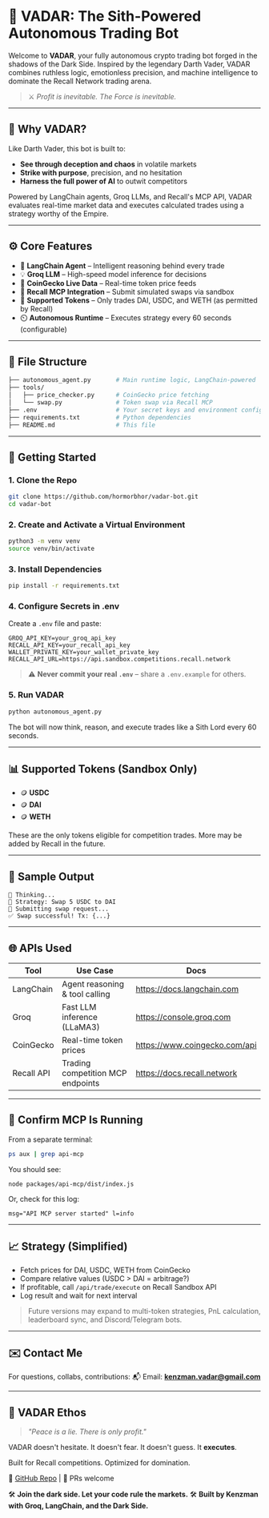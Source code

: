 # 🧠 VADAR: The Sith-Powered Autonomous Trading Bot

Welcome to **VADAR**, your fully autonomous crypto trading bot forged in the shadows of the Dark Side. Inspired by the legendary Darth Vader, VADAR combines ruthless logic, emotionless precision, and machine intelligence to dominate the Recall Network trading arena.

> ⚔️ *Profit is inevitable. The Force is inevitable.*

---

## 🚨 Why VADAR?
Like Darth Vader, this bot is built to:
- **See through deception and chaos** in volatile markets
- **Strike with purpose**, precision, and no hesitation
- **Harness the full power of AI** to outwit competitors

Powered by LangChain agents, Groq LLMs, and Recall's MCP API, VADAR evaluates real-time market data and executes calculated trades using a strategy worthy of the Empire.

---

## ⚙️ Core Features

- 🤖 **LangChain Agent** – Intelligent reasoning behind every trade
- 💡 **Groq LLM** – High-speed model inference for decisions
- 📡 **CoinGecko Live Data** – Real-time token price feeds
- 🔁 **Recall MCP Integration** – Submit simulated swaps via sandbox
- 🎯 **Supported Tokens** – Only trades DAI, USDC, and WETH (as permitted by Recall)
- ⏲️ **Autonomous Runtime** – Executes strategy every 60 seconds (configurable)

---

## 📁 File Structure

```bash
├── autonomous_agent.py       # Main runtime logic, LangChain-powered
├── tools/
│   ├── price_checker.py      # CoinGecko price fetching
│   └── swap.py               # Token swap via Recall MCP
├── .env                      # Your secret keys and environment configs
├── requirements.txt          # Python dependencies
├── README.md                 # This file
```

---

## 🚀 Getting Started

### 1. Clone the Repo
```bash
git clone https://github.com/hormorbhor/vadar-bot.git
cd vadar-bot
```

### 2. Create and Activate a Virtual Environment
```bash
python3 -m venv venv
source venv/bin/activate
```

### 3. Install Dependencies
```bash
pip install -r requirements.txt
```

### 4. Configure Secrets in .env
Create a `.env` file and paste:
```env
GROQ_API_KEY=your_groq_api_key
RECALL_API_KEY=your_recall_api_key
WALLET_PRIVATE_KEY=your_wallet_private_key
RECALL_API_URL=https://api.sandbox.competitions.recall.network
```
> ⚠️ **Never commit your real `.env`** – share a `.env.example` for others.

### 5. Run VADAR
```bash
python autonomous_agent.py
```

The bot will now think, reason, and execute trades like a Sith Lord every 60 seconds.

---

## 📊 Supported Tokens (Sandbox Only)
- 🪙 **USDC**
- 🪙 **DAI**
- 🪙 **WETH**

These are the only tokens eligible for competition trades. More may be added by Recall in the future.

---

## 🧪 Sample Output
```
💬 Thinking...
🧠 Strategy: Swap 5 USDC to DAI
🔄 Submitting swap request...
✅ Swap successful! Tx: {...}
```

---

## 🌐 APIs Used

| Tool       | Use Case                                 | Docs                                  |
|------------|------------------------------------------|----------------------------------------|
| LangChain  | Agent reasoning & tool calling           | https://docs.langchain.com            |
| Groq       | Fast LLM inference (LLaMA3)              | https://console.groq.com              |
| CoinGecko  | Real-time token prices                   | https://www.coingecko.com/api         |
| Recall API | Trading competition MCP endpoints        | https://docs.recall.network           |

---

## 🧠 Confirm MCP Is Running

From a separate terminal:

```bash
ps aux | grep api-mcp
```

You should see:
```
node packages/api-mcp/dist/index.js
```

Or, check for this log:
```
msg="API MCP server started" l=info
```

---

## 📈 Strategy (Simplified)
- Fetch prices for DAI, USDC, WETH from CoinGecko
- Compare relative values (USDC > DAI = arbitrage?)
- If profitable, call `/api/trade/execute` on Recall Sandbox API
- Log result and wait for next interval

> Future versions may expand to multi-token strategies, PnL calculation, leaderboard sync, and Discord/Telegram bots.

---

## ✉️ Contact Me

For questions, collabs, contributions:
📬 Email: **kenzman.vadar@gmail.com**

---

## 🖤 VADAR Ethos
> *"Peace is a lie. There is only profit."*

VADAR doesn't hesitate. It doesn't fear. It doesn't guess. It **executes**.

Built for Recall competitions. Optimized for domination.

👾 [GitHub Repo](https://github.com/hormorbhor/vadar-bot) | 🤝 PRs welcome

🛠️ **Join the dark side. Let your code rule the markets.**
🛠️ **Built by Kenzman with Groq, LangChain, and the Dark Side.**
